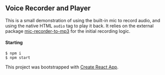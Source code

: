 ## Voice Recorder and Player

This is a small demonstration of using the built-in mic to record audio, and using the native HTML `audio` tag to play it back. It relies on the external package [mic-recorder-to-mp3](https://github.com/closeio/mic-recorder-to-mp3) for the initial recording logic.

#### Starting

```
$ npm i
$ npm start
```

This project was bootstrapped with [Create React App](https://github.com/facebook/create-react-app).
